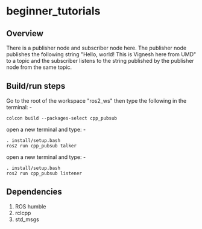 # beginner_tutorials

## Overview

There is a publisher node and subscriber node here. The publisher node publishes the following string "Hello, world! This is Vignesh here from UMD" to a topic and the subscriber listens to the string published by the publisher node from the same topic.

## Build/run steps

Go to the root of the workspace "ros2_ws" then type the following in the terminal: -

```
colcon build --packages-select cpp_pubsub
```
open a new terminal and type: -

```
. install/setup.bash
ros2 run cpp_pubsub talker
```

open a new terminal and type: -

```
. install/setup.bash
ros2 run cpp_pubsub listener
```


## Dependencies

1. ROS humble
2. rclcpp
3. std_msgs